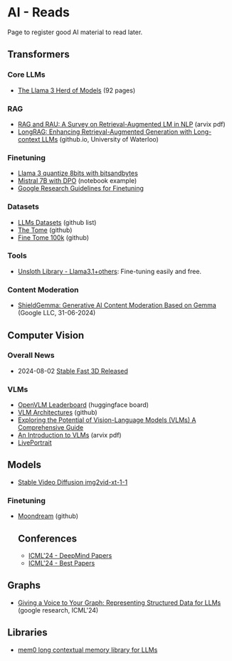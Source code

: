 # AI - Reads

Page to register good AI material to read later.

## Transformers

### Core LLMs
- [The Llama 3 Herd of Models](https://scontent.fbom3-2.fna.fbcdn.net/v/t39.2365-6/452387774_1036916434819166_4173978747091533306_n.pdf?_nc_cat=104&ccb=1-7&_nc_sid=3c67a6&_nc_ohc=t6egZJ8QdI4Q7kNvgFAjx7y&_nc_ht=scontent.fbom3-2.fna&oh=00_AYBV76QA0hhnN6YXD4cd0_OFrJYN8AW2NBOdQp21U1zVwA&oe=66A5D24D) (92 pages)

### RAG
- [RAG and RAU: A Survey on Retrieval-Augmented LM in NLP](https://arxiv.org/pdf/2404.19543) (arvix pdf)
- [LongRAG: Enhancing Retrieval-Augmented Generation with Long-context LLMs](https://tiger-ai-lab.github.io/LongRAG/) (github.io, University of Waterloo)

### Finetuning
- [Llama 3 quantize 8bits with bitsandbytes](https://towardsdatascience.com/quantize-llama-3-8b-with-bitsandbytes-to-preserve-its-accuracy-e84283b233f7)
- [Mistral 7B with DPO](https://mlabonne.github.io/blog/posts/Fine_tune_Mistral_7b_with_DPO.html) (notebook example)
- [Google Research Guidelines for Finetuning](https://github.com/google-research/tuning_playbook)

### Datasets
- [LLMs Datasets](https://github.com/mlabonne/llm-datasets) (github list)
- [The Tome](https://huggingface.co/datasets/arcee-ai/The-Tome) (github)
- [Fine Tome 100k](https://huggingface.co/datasets/mlabonne/FineTome-100k) (github)

### Tools
- [Unsloth Library - Llama3.1+others](https://github.com/unslothai/unsloth): Fine-tuning easily and free.

### Content Moderation
- [ShieldGemma: Generative AI Content Moderation Based on Gemma](https://arxiv.org/abs/2407.21772) (Google LLC, 31-06-2024)

## Computer Vision

### Overall News
- 2024-08-02 [Stable Fast 3D Released](https://stability.ai/news/introducing-stable-fast-3d)

### VLMs
- [OpenVLM Leaderboard](https://huggingface.co/spaces/opencompass/open_vlm_leaderboard) (huggingface board)
- [VLM Architectures](https://github.com/gokayfem/awesome-vlm-architectures/blob/main/README.md) (github)
- [Exploring the Potential of Vision-Language Models (VLMs) A Comprehensive Guide](https://medium.com/thedeephub/exploring-the-potential-of-vision-language-models-vlms-in-ai-a-comprehensive-guide-409b4d897117)
- [An Introduction to VLMs](https://arxiv.org/pdf/2405.17247v1) (arvix pdf)
- [LivePortrait](https://github.com/KwaiVGI/LivePortrait)

## Models
- [Stable Video Diffusion img2vid-xt-1-1](https://huggingface.co/stabilityai/stable-video-diffusion-img2vid-xt-1-1)

### Finetuning
- [Moondream](https://github.com/vikhyat/moondream/blob/main/notebooks/Finetuning.ipynb) (github)

  ## Conferences
  - [ICML'24 - DeepMind Papers](https://deepmind.google/discover/events/icml-2024)
  - [ICML'24 - Best Papers](https://medium.com/@djohraiberra/icml-2024-top-papers-whats-new-in-machine-learning-cca7f9a953e3)

## Graphs
- [Giving a Voice to Your Graph: Representing Structured Data for LLMs](https://media.licdn.com/dms/document/media/D4E1FAQFW0D-CL3pK0w/feedshare-document-pdf-analyzed/0/1721575359199?e=1722470400&v=beta&t=vj3mITRP8IaP14ytitL8nWlNmhvo_--zjjy0dQPJ0i4) (google research, ICML'24)

## Libraries
- [mem0 long contextual memory library for LLMs](https://github.com/mem0ai/mem0)


